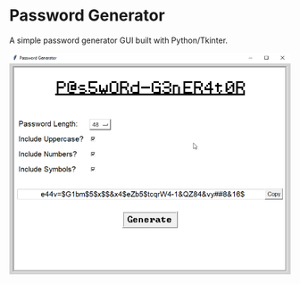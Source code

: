 # Password Generator
A simple password generator GUI built with Python/Tkinter.

![image](https://github.com/Skelt3r/password-generator/blob/main/screenshot.png)
